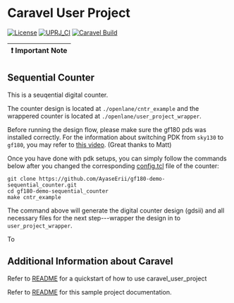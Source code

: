 # Caravel User Project

[![License](https://img.shields.io/badge/License-Apache%202.0-blue.svg)](https://opensource.org/licenses/Apache-2.0) [![UPRJ_CI](https://github.com/efabless/caravel_project_example/actions/workflows/user_project_ci.yml/badge.svg)](https://github.com/efabless/caravel_project_example/actions/workflows/user_project_ci.yml) [![Caravel Build](https://github.com/efabless/caravel_project_example/actions/workflows/caravel_build.yml/badge.svg)](https://github.com/efabless/caravel_project_example/actions/workflows/caravel_build.yml)

| :exclamation: Important Note            |
|-----------------------------------------|

## Sequential Counter

This is a seuqential digital counter.

The counter design is located at `./openlane/cntr_example` and the wrappered counter is located at `./openlane/user_project_wrapper`.

Before running the design flow, please make sure the gf180 pds was installed correctly. For the information about switching PDK from `sky130` to `gf180`, you may refer to [this video](https://www.youtube.com/watch?v=4-kISttsPbY). (Great thanks to Matt)

Once you have done with pdk setups, you can simply follow the commands below after you changed the corresponding [config.tcl](https://github.com/AyaseErii/gf180-demo-sequential_counter/blob/main/openlane/cntr_example/config.tcl) file of the counter:
```
git clone https://github.com/AyaseErii/gf180-demo-sequential_counter.git
cd gf180-demo-sequential_counter
make cntr_example
```

The command above will generate the digital counter design (gdsii) and all necessary files for the next step---wrapper the design in to `user_project_wrapper`.

To 


## Additional Information about Caravel

Refer to [README](docs/source/index.rst#section-quickstart) for a quickstart of how to use caravel_user_project

Refer to [README](docs/source/index.rst) for this sample project documentation. 
